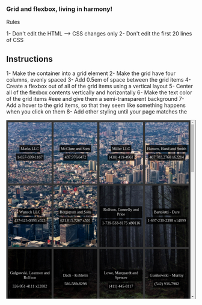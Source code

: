 ### Grid and flexbox, living in harmony!

Rules

1- Don't edit the HTML --> CSS changes only
2- Don't edit the first 20 lines of CSS

## Instructions

1- Make the container into a grid element
2- Make the grid have four columns, evenly spaced
3- Add 0.5em of space between the grid items
4- Create a flexbox out of all of the grid items using a vertical layout
5- Center all of the flexbox contents vertically and horizontally
6- Make the text color of the grid items #eee and give them a semi-transparent background
7- Add a hover to the grid items, so that they seem like something happens when you click on them
8- Add other styling until your page matches the

![example screenshot below](./example.png)
